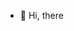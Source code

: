 - 👋 Hi, there

<!---
llewellyn12138/llewellyn12138 is a ✨ special ✨ repository because its `README.md` (this file) appears on your GitHub profile.
You can click the Preview link to take a look at your changes.
--->
